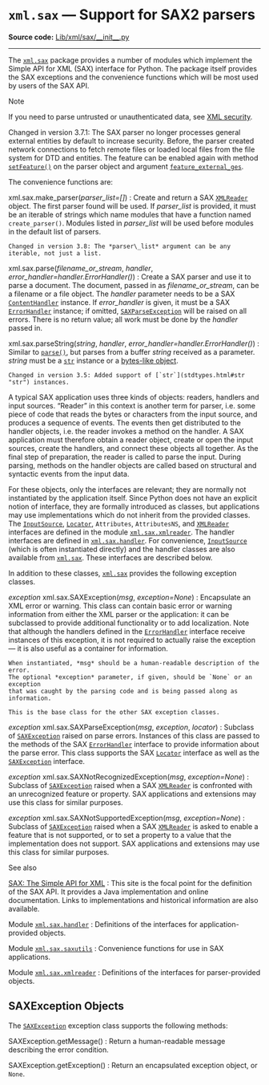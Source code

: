 `xml.sax` — Support for SAX2 parsers
====================================

**Source code:** [Lib/xml/sax/\_\_init\_\_.py](https://github.com/python/cpython/tree/3.13/Lib/xml/sax/__init__.py)

---

The [`xml.sax`](#module-xml.sax "xml.sax: Package containing SAX2 base classes and convenience functions.") package provides a number of modules which implement the
Simple API for XML (SAX) interface for Python. The package itself provides the
SAX exceptions and the convenience functions which will be most used by users of
the SAX API.

Note

If you need to parse untrusted or unauthenticated data, see
[XML security](xml.html#xml-security).

Changed in version 3.7.1: The SAX parser no longer processes general external entities by default
to increase security. Before, the parser created network connections
to fetch remote files or loaded local files from the file
system for DTD and entities. The feature can be enabled again with method
[`setFeature()`](xml.sax.reader.html#xml.sax.xmlreader.XMLReader.setFeature "xml.sax.xmlreader.XMLReader.setFeature") on the parser object
and argument [`feature_external_ges`](xml.sax.handler.html#xml.sax.handler.feature_external_ges "xml.sax.handler.feature_external_ges").

The convenience functions are:

xml.sax.make\_parser(*parser\_list=[]*)
:   Create and return a SAX [`XMLReader`](xml.sax.reader.html#xml.sax.xmlreader.XMLReader "xml.sax.xmlreader.XMLReader") object. The
    first parser found will
    be used. If *parser\_list* is provided, it must be an iterable of strings which
    name modules that have a function named `create_parser()`. Modules listed
    in *parser\_list* will be used before modules in the default list of parsers.

    Changed in version 3.8: The *parser\_list* argument can be any iterable, not just a list.

xml.sax.parse(*filename\_or\_stream*, *handler*, *error\_handler=handler.ErrorHandler()*)
:   Create a SAX parser and use it to parse a document. The document, passed in as
    *filename\_or\_stream*, can be a filename or a file object. The *handler*
    parameter needs to be a SAX [`ContentHandler`](xml.sax.handler.html#xml.sax.handler.ContentHandler "xml.sax.handler.ContentHandler") instance. If
    *error\_handler* is given, it must be a SAX [`ErrorHandler`](xml.sax.handler.html#xml.sax.handler.ErrorHandler "xml.sax.handler.ErrorHandler")
    instance; if
    omitted, [`SAXParseException`](#xml.sax.SAXParseException "xml.sax.SAXParseException") will be raised on all errors. There is no
    return value; all work must be done by the *handler* passed in.

xml.sax.parseString(*string*, *handler*, *error\_handler=handler.ErrorHandler()*)
:   Similar to [`parse()`](#xml.sax.parse "xml.sax.parse"), but parses from a buffer *string* received as a
    parameter. *string* must be a [`str`](stdtypes.html#str "str") instance or a
    [bytes-like object](../glossary.html#term-bytes-like-object).

    Changed in version 3.5: Added support of [`str`](stdtypes.html#str "str") instances.

A typical SAX application uses three kinds of objects: readers, handlers and
input sources. “Reader” in this context is another term for parser, i.e. some
piece of code that reads the bytes or characters from the input source, and
produces a sequence of events. The events then get distributed to the handler
objects, i.e. the reader invokes a method on the handler. A SAX application
must therefore obtain a reader object, create or open the input sources, create
the handlers, and connect these objects all together. As the final step of
preparation, the reader is called to parse the input. During parsing, methods on
the handler objects are called based on structural and syntactic events from the
input data.

For these objects, only the interfaces are relevant; they are normally not
instantiated by the application itself. Since Python does not have an explicit
notion of interface, they are formally introduced as classes, but applications
may use implementations which do not inherit from the provided classes. The
[`InputSource`](xml.sax.reader.html#xml.sax.xmlreader.InputSource "xml.sax.xmlreader.InputSource"), [`Locator`](xml.sax.reader.html#xml.sax.xmlreader.Locator "xml.sax.xmlreader.Locator"),
`Attributes`, `AttributesNS`,
and [`XMLReader`](xml.sax.reader.html#xml.sax.xmlreader.XMLReader "xml.sax.xmlreader.XMLReader") interfaces are defined in the
module [`xml.sax.xmlreader`](xml.sax.reader.html#module-xml.sax.xmlreader "xml.sax.xmlreader: Interface which SAX-compliant XML parsers must implement."). The handler interfaces are defined in
[`xml.sax.handler`](xml.sax.handler.html#module-xml.sax.handler "xml.sax.handler: Base classes for SAX event handlers."). For convenience,
[`InputSource`](xml.sax.reader.html#xml.sax.xmlreader.InputSource "xml.sax.xmlreader.InputSource") (which is often
instantiated directly) and the handler classes are also available from
[`xml.sax`](#module-xml.sax "xml.sax: Package containing SAX2 base classes and convenience functions."). These interfaces are described below.

In addition to these classes, [`xml.sax`](#module-xml.sax "xml.sax: Package containing SAX2 base classes and convenience functions.") provides the following exception
classes.

*exception* xml.sax.SAXException(*msg*, *exception=None*)
:   Encapsulate an XML error or warning. This class can contain basic error or
    warning information from either the XML parser or the application: it can be
    subclassed to provide additional functionality or to add localization. Note
    that although the handlers defined in the
    [`ErrorHandler`](xml.sax.handler.html#xml.sax.handler.ErrorHandler "xml.sax.handler.ErrorHandler") interface
    receive instances of this exception, it is not required to actually raise the
    exception — it is also useful as a container for information.

    When instantiated, *msg* should be a human-readable description of the error.
    The optional *exception* parameter, if given, should be `None` or an exception
    that was caught by the parsing code and is being passed along as information.

    This is the base class for the other SAX exception classes.

*exception* xml.sax.SAXParseException(*msg*, *exception*, *locator*)
:   Subclass of [`SAXException`](#xml.sax.SAXException "xml.sax.SAXException") raised on parse errors. Instances of this
    class are passed to the methods of the SAX
    [`ErrorHandler`](xml.sax.handler.html#xml.sax.handler.ErrorHandler "xml.sax.handler.ErrorHandler") interface to provide information
    about the parse error. This class supports the SAX
    [`Locator`](xml.sax.reader.html#xml.sax.xmlreader.Locator "xml.sax.xmlreader.Locator") interface as well as the
    [`SAXException`](#xml.sax.SAXException "xml.sax.SAXException") interface.

*exception* xml.sax.SAXNotRecognizedException(*msg*, *exception=None*)
:   Subclass of [`SAXException`](#xml.sax.SAXException "xml.sax.SAXException") raised when a SAX
    [`XMLReader`](xml.sax.reader.html#xml.sax.xmlreader.XMLReader "xml.sax.xmlreader.XMLReader") is
    confronted with an unrecognized feature or property. SAX applications and
    extensions may use this class for similar purposes.

*exception* xml.sax.SAXNotSupportedException(*msg*, *exception=None*)
:   Subclass of [`SAXException`](#xml.sax.SAXException "xml.sax.SAXException") raised when a SAX
    [`XMLReader`](xml.sax.reader.html#xml.sax.xmlreader.XMLReader "xml.sax.xmlreader.XMLReader") is asked to
    enable a feature that is not supported, or to set a property to a value that the
    implementation does not support. SAX applications and extensions may use this
    class for similar purposes.

See also

[SAX: The Simple API for XML](http://www.saxproject.org/)
:   This site is the focal point for the definition of the SAX API. It provides a
    Java implementation and online documentation. Links to implementations and
    historical information are also available.

Module [`xml.sax.handler`](xml.sax.handler.html#module-xml.sax.handler "xml.sax.handler: Base classes for SAX event handlers.")
:   Definitions of the interfaces for application-provided objects.

Module [`xml.sax.saxutils`](xml.sax.utils.html#module-xml.sax.saxutils "xml.sax.saxutils: Convenience functions and classes for use with SAX.")
:   Convenience functions for use in SAX applications.

Module [`xml.sax.xmlreader`](xml.sax.reader.html#module-xml.sax.xmlreader "xml.sax.xmlreader: Interface which SAX-compliant XML parsers must implement.")
:   Definitions of the interfaces for parser-provided objects.

SAXException Objects
--------------------

The [`SAXException`](#xml.sax.SAXException "xml.sax.SAXException") exception class supports the following methods:

SAXException.getMessage()
:   Return a human-readable message describing the error condition.

SAXException.getException()
:   Return an encapsulated exception object, or `None`.